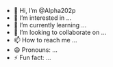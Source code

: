 - 👋 Hi, I’m @Alpha202p
- 👀 I’m interested in ...
- 🌱 I’m currently learning ...
- 💞️ I’m looking to collaborate on ...
- 📫 How to reach me ...
- 😄 Pronouns: ...
- ⚡ Fun fact: ...

<!---
Alpha202p/Alpha202p is a ✨ special ✨ repository because its `README.md` (this file) appears on your GitHub profile.
You can click the Preview link to take a look at your changes.
--->
